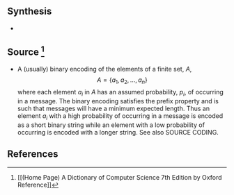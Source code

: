 ## Synthesis
- 
## Source [^1]
- A (usually) binary encoding of the elements of a finite set, $A$,$$A=\left\{a_{1}, a_{2}, \ldots, a_{n}\right\}$$where each element $a_{i}$ in $A$ has an assumed probability, $p_{i}$, of occurring in a message. The binary encoding satisfies the prefix property and is such that messages will have a minimum expected length. Thus an element $a_{i}$ with a high probability of occurring in a message is encoded as a short binary string while an element with a low probability of occurring is encoded with a longer string. See also SOURCE CODING.
## References

[^1]: [[(Home Page) A Dictionary of Computer Science 7th Edition by Oxford Reference]]